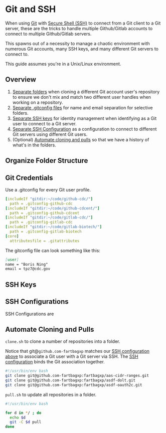 # Git and SSH

When using [Git](https://git-scm.com/book/en/v2/Getting-Started-What-is-Git%3F) with [Secure Shell (SSH)](https://www.cloudflare.com/learning/access-management/what-is-ssh/) to connect from a Git client to a Git server, these are the tricks to handle multiple Github/Gitlab accounts to connect to multiple Github/Gitlab servers.

This spawns out of a necessity to manage a chaotic environment with numerous Git accounts, many SSH keys, and many different Git servers to connect to.

This guide assumes you're in a Unix/Linux environment.

## Overview

1. [Separate folders](#organize-folder-structure) when cloning a different Git account user's repository to ensure we don't mix and match two different user handles when working on a repository.
1. [Separate .gitconfig files](#git-credentials) for name and email separation for selective folders.
1. [Separate SSH keys](#ssh-keys) for identity management when identifying as a Git user to connect to a Git server.
1. [Separate SSH Configuration](#ssh-configurations) as a configuration to connect to different Git servers using different Git users.
1. (Optional) [Automate cloning and pulls](#automate-cloning-and-pulls) so that we have a history of what's in the folders.

## Organize Folder Structure

## Git Credentials

Use a .gitconfig for every Git user profile.

```yaml
[includeIf "gitdir:~/code/github-cdc/"]
  path = .gitconfig-github-cdc
[includeIf "gitdir:~/code/github-cdcent/"]
  path = .gitconfig-github-cdcent
[includeIf "gitdir:~/code/gitlab-cdc/"]
  path = .gitconfig-gitlab-cdc
[includeIf "gitdir:~/code/gitlab-biotech/"]
  path = .gitconfig-gitlab-biotech
[core]
  attributesfile = .gitattributes
```

The gitconfig file can look something like this:

```markdown
[user]
name = "Boris Ning"
email = tpz7@cdc.gov
```

## SSH Keys

## SSH Configurations

SSH Configurations are

## Automate Cloning and Pulls

`clone.sh` to clone a number of repositories into a folder.

Notice that git@`github.com-fartbagxp` matches our [SSH configuration above](#ssh-configurations) to associate a Git user with a Git server via SSH. The [SSH configuration](#ssh-configurations) binds the Git association together.

```bash
#!/usr/bin/env bash
git clone git@github.com-fartbagxp:fartbagxp/aas-cidr-ranges.git
git clone git@github.com-fartbagxp:fartbagxp/asdf-dolt.git
git clone git@github.com-fartbagxp:fartbagxp/asdf-oauth2c.git
```

`pull.sh` to update all repositories in a folder.

```bash
#!/usr/bin/env bash

for d in */ ; do
  echo $d
  git -C $d pull
done
```

